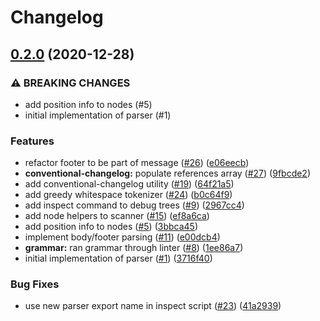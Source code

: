 # Changelog

## [0.2.0](https://www.github.com/conventional-commits/parser/compare/v0.1.0...v0.2.0) (2020-12-28)


### ⚠ BREAKING CHANGES

* add position info to nodes (#5)
* initial implementation of parser (#1)

### Features

* refactor footer to be part of message ([#26](https://www.github.com/conventional-commits/parser/issues/26)) ([e06eecb](https://www.github.com/conventional-commits/parser/commit/e06eecb3e8fe9b8418f4584c995cbfcbce4b0f08))
* **conventional-changelog:** populate references array ([#27](https://www.github.com/conventional-commits/parser/issues/27)) ([9fbcde2](https://www.github.com/conventional-commits/parser/commit/9fbcde234af26a2b6865d6d549dfe077fd14ce1b))
* add conventional-changelog utility ([#19](https://www.github.com/conventional-commits/parser/issues/19)) ([64f21a5](https://www.github.com/conventional-commits/parser/commit/64f21a583766704f35f0c2306c0b477bd6cc1900))
* add greedy whitespace tokenizer ([#24](https://www.github.com/conventional-commits/parser/issues/24)) ([b0c64f9](https://www.github.com/conventional-commits/parser/commit/b0c64f9adfb93b29d9e0d522a63cf6e97c22a97f))
* add inspect command to debug trees ([#9](https://www.github.com/conventional-commits/parser/issues/9)) ([2967cc4](https://www.github.com/conventional-commits/parser/commit/2967cc48febd88a6a6a3b4c9fb0e8707cfc0ae99))
* add node helpers to scanner ([#15](https://www.github.com/conventional-commits/parser/issues/15)) ([ef8a6ca](https://www.github.com/conventional-commits/parser/commit/ef8a6ca2fc965487324747a6c88ba3129218482b))
* add position info to nodes ([#5](https://www.github.com/conventional-commits/parser/issues/5)) ([3bbca45](https://www.github.com/conventional-commits/parser/commit/3bbca4556d2561d4031f10e45c0481c15a639ec5))
* implement body/footer parsing ([#11](https://www.github.com/conventional-commits/parser/issues/11)) ([e00dcb4](https://www.github.com/conventional-commits/parser/commit/e00dcb472a9e9dcf8f1fb8df7b85fae9a2998656))
* **grammar:** ran grammar through linter ([#8](https://www.github.com/conventional-commits/parser/issues/8)) ([1ee86a7](https://www.github.com/conventional-commits/parser/commit/1ee86a7ad82374e46f33c0b865114bb914db5481))
* initial implementation of parser ([#1](https://www.github.com/conventional-commits/parser/issues/1)) ([3716f40](https://www.github.com/conventional-commits/parser/commit/3716f40f1f193d24cebe6a1e9e3efb301191cddd))


### Bug Fixes

* use new parser export name in inspect script ([#23](https://www.github.com/conventional-commits/parser/issues/23)) ([41a2939](https://www.github.com/conventional-commits/parser/commit/41a293961bde9d3ec7d4dca2d2196810acd6ab06))
